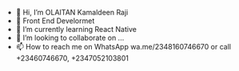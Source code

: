- 👋 Hi, I’m OLAITAN Kamaldeen Raji
- 👀 Front End Develormet
- 🌱 I’m currently learning React Native
- 💞️ I’m looking to collaborate on ...
- 📫 How to reach me  on WhatsApp wa.me/2348160746670
or call +23460746670, +2347052103801

<!---
kamrajng/kamrajng is a ✨ special ✨ repository because its `README.md` (this file) appears on your GitHub profile.
You can click the Preview link to take a look at your changes.
--->

